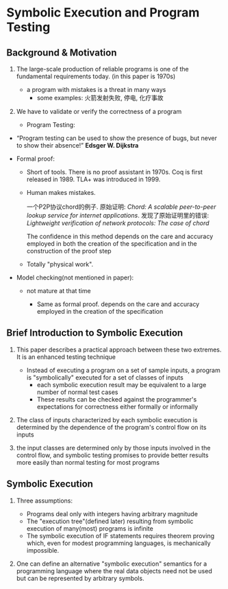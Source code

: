 # Symbolic Execution and Program Testing

## Background & Motivation

1. The large-scale production of reliable programs is one of the fundamental requirements today. (in this paper is 1970s)
   * a program with mistakes is a threat in many ways
     * some examples: 火箭发射失败, 停电, 化疗事故

2. We have to validate or verify the correctness of a program

   * Program Testing: 
     
* “Program testing can be used to show the presence of bugs, but never to show their absence!” **Edsger W. Dijkstra**
  
* Formal proof: 
  
  * Short of tools. There is no proof assistant in 1970s.  Coq is first released in 1989. TLA+ was introduced in 1999.
  
  * Human makes mistakes. 
  
    一个P2P协议chord的例子. 原始证明: *Chord: A scalable peer-to-peer lookup service for internet applications*. 发现了原始证明里的错误: *Lightweight verification of network protocols: The case of chord*
  
    The confidence in this method depends on the care and accuracy employed in both the creation of the specification and in the construction of the proof step
  
  * Totally "physical work".
  
* Model checking(not mentioned in paper): 
  
  * not mature at that time
  
     * Same as formal proof. depends on the care and accuracy employed in the creation of the specification

## Brief Introduction to Symbolic Execution

1. This paper describes a practical approach between these two extremes. It is an enhanced testing technique
   * Instead of executing a program on a set of sample inputs, a program is "symbolically" executed for a set of classes of inputs
     * each symbolic execution result may be equivalent to a large number of normal test cases
     * These results can be checked against the programmer's expectations for correctness either formally or informally

2. The class of inputs characterized by each symbolic execution is determined by the dependence of the program's control flow on its inputs

3. the input classes are determined only by those inputs involved in the control flow, and symbolic testing promises to provide better results more easily than normal testing for most programs

## Symbolic Execution

1. Three assumptions: 
   * Programs deal only with integers having arbitrary magnitude
   * The "execution tree"(defined later) resulting from symbolic execution of many(most) programs is infinite
   * The symbolic execution of IF statements requires theorem proving which, even for modest programming languages, is mechanically impossible.

2. One can define an alternative "symbolic execution" semantics for a programming language where the real data objects need not be used but can be represented by arbitrary symbols.